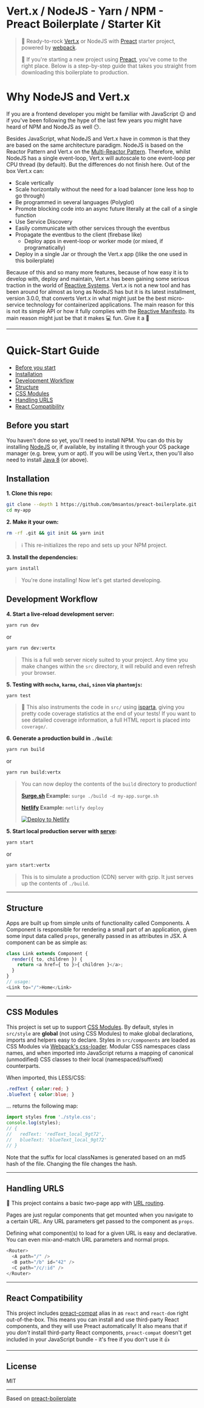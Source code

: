 # Vert.x / NodeJS - Yarn / NPM - Preact Boilerplate / Starter Kit

> :guitar: Ready-to-rock [Vert.x](https://github.com/eclipse/vert.x) or NodeJS with [Preact] starter project, powered by [webpack].
>
> :rocket: If you're starting a new project using [Preact], you've come to the right place.
Below is a step-by-step guide that takes you straight from downloading this boilerplate to production.

# Why NodeJS and Vert.x

If you are a frontend developer you might be familiar with JavaScript :wink: and if you've been following the hype of the last few years you might have heard of NPM and NodeJS as well :no_mouth:.

Besides JavaScript, what NodeJS and Vert.x have in common is that they are based on the same architecture paradigm. NodeJS is based on the Reactor Pattern and Vert.x on the [Multi-Reactor Pattern](http://vertx.io/docs/vertx-core/java/#_reactor_and_multi_reactor). Therefore, whilst NodeJS has a single event-loop, Vert.x will autoscale to one event-loop per CPU thread (by default). But the differences do not finish here. Out of the box Vert.x can:

 - Scale vertically
 - Scale horizontally without the need for a load balancer (one less hop to go through)
 - Be programmed in several languages (Polyglot)
 - Promote blocking code into an async future literally at the call of a single function
 - Use Service Discovery
 - Easily communicate with other services through the eventbus
 - Propagate the eventbus to the client (firebase like)
	- Deploy apps in event-loop or worker mode (or mixed, if programatically)
 - Deploy in a single Jar or through the Vert.x app ()like the one used in this boilerplate)

Because of this and so many more features, because of how easy it is to develop with, deploy and maintain, Vert.x has been gaining some serious traction in the world of [Reactive Systems](https://www.oreilly.com/ideas/reactive-programming-vs-reactive-systems). 
Vert.x is not a new tool and has been around for almost as long as NodeJS has but it is its latest installment, version 3.0.0, that converts Vert.x in what might just be the best micro-service technology for containerized applications. The main reason for this is not its simple API or how it fully complies with the [Reactive Manifesto](http://www.reactivemanifesto.org/). Its main reason might just be that it makes :computer: fun. Give it a :gun:

---


# Quick-Start Guide

- [Before you start](#before-you-start)
- [Installation](#installation)
- [Development Workflow](#development-workflow)
- [Structure](#structure)
- [CSS Modules](#css-modules)
- [Handling URLS](#handling-urls)
- [React Compatibility](#react-compatibility)

## Before you start

You haven't done so yet, you'll need to install NPM. You can do this by installing [NodeJS](https://nodejs.org/en/download/) or, if available, by installing it through your OS package manager (e.g. brew, yum or apt).
If you will be using Vert.x, then you'll also need to install [Java 8](http://www.oracle.com/technetwork/java/javase/downloads/jdk8-downloads-2133151.html) (or above). 


## Installation

**1. Clone this repo:**

```sh
git clone --depth 1 https://github.com/bmsantos/preact-boilerplate.git my-app
cd my-app
```


**2. Make it your own:**

```sh
rm -rf .git && git init && yarn init
```

> :information_source: This re-initializes the repo and sets up your NPM project.


**3. Install the dependencies:**

```sh
yarn install
```

> You're done installing! Now let's get started developing.



## Development Workflow


**4. Start a live-reload development server:**

```sh
yarn run dev
```

or

```sh
yarn run dev:vertx
```

> This is a full web server nicely suited to your project. Any time you make changes within the `src` directory, it will rebuild and even refresh your browser.

**5. Testing with `mocha`, `karma`, `chai`, `sinon` via `phantomjs`:**

```sh
yarn test
```

> 🌟 This also instruments the code in `src/` using [isparta](https://github.com/douglasduteil/isparta), giving you pretty code coverage statistics at the end of your tests! If you want to see detailed coverage information, a full HTML report is placed into `coverage/`.

**6. Generate a production build in `./build`:**

```sh
yarn run build
```

or

```sh
yarn run build:vertx
```

> You can now deploy the contents of the `build` directory to production!
>
> **[Surge.sh](https://surge.sh) Example:** `surge ./build -d my-app.surge.sh`
>
> **[Netlify](https://www.netlify.com/docs/cli/) Example:** `netlify deploy`
>
> [![Deploy to Netlify](https://www.netlify.com/img/deploy/button.svg)](https://app.netlify.com/start/deploy?repository=https://github.com/developit/preact-boilerplate)


**5. Start local production server with [serve](https://github.com/zeit/serve):**

```sh
yarn start
```

or

```sh
yarn start:vertx
```

> This is to simulate a production (CDN) server with gzip. It just serves up the contents of `./build`.



---


## Structure

Apps are built up from simple units of functionality called Components. A Component is responsible for rendering a small part of an application, given some input data called `props`, generally passed in as attributes in JSX. A component can be as simple as:

```js
class Link extends Component {
  render({ to, children }) {
    return <a href={ to }>{ children }</a>;
  }
}
// usage:
<Link to="/">Home</Link>
```


---


## CSS Modules

This project is set up to support [CSS Modules](https://github.com/css-modules/css-modules).  By default, styles in `src/style` are **global** (not using CSS Modules) to make global declarations, imports and helpers easy to declare.  Styles in `src/components` are loaded as CSS Modules via [Webpack's css-loader](https://github.com/webpack/css-loader#css-modules).  Modular CSS namespaces class names, and when imported into JavaScript returns a mapping of canonical (unmodified) CSS classes to their local (namespaced/suffixed) counterparts.

When imported, this LESS/CSS:

```css
.redText { color:red; }
.blueText { color:blue; }
```

... returns the following map:

```js
import styles from './style.css';
console.log(styles);
// {
//   redText: 'redText_local_9gt72',
//   blueText: 'blueText_local_9gt72'
// }
```

Note that the suffix for local classNames is generated based on an md5 hash of the file. Changing the file changes the hash.


---


## Handling URLS

:information_desk_person: This project contains a basic two-page app with [URL routing](http://git.io/preact-router).

Pages are just regular components that get mounted when you navigate to a certain URL. Any URL parameters get passed to the component as `props`.

Defining what component(s) to load for a given URL is easy and declarative. You can even mix-and-match URL parameters and normal props.

```js
<Router>
  <A path="/" />
  <B path="/b" id="42" />
  <C path="/c/:id" />
</Router>
```


---


## React Compatibility

This project includes [preact-compat] alias in as `react` and `react-dom` right out-of-the-box.  This means you can install and use third-party React components, and they will use Preact automatically!  It also means that if you _don't_ install third-party React components, `preact-compat` doesn't get included in your JavaScript bundle - it's free if you don't use it 👍

---


## License

MIT


[Preact]: https://github.com/developit/preact
[preact-compat]: https://github.com/developit/preact-compat
[webpack]: https://webpack.github.io

---

Based on [preact-boilerplate](https://github.com/developit/preact-boilerplate)
